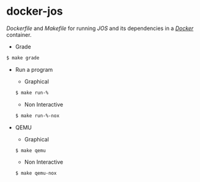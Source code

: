# docker-jos

_Dockerfile_ and _Makefile_ for running _JOS_ and its dependencies in a [_Docker_](https://docs.docker.com/install/linux/docker-ce/ubuntu/) container.

- Grade

```bash
$ make grade
```

- Run a program

	- Graphical

    ```bash
    $ make run-%
    ```

	- Non Interactive

    ```bash
    $ make run-%-nox
    ```

- QEMU

	- Graphical

    ```bash
    $ make qemu
    ```

	- Non Interactive

    ```bash
    $ make qemu-nox
    ```

